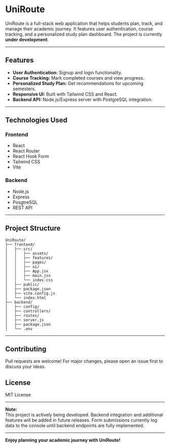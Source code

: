 # UniRoute

UniRoute is a full-stack web application that helps students plan, track, and manage their academic journey. It features user authentication, course tracking, and a personalized study plan dashboard. The project is currently **under development**.

---

## Features

- **User Authentication:** Signup and login functionality.
- **Course Tracking:** Mark completed courses and view progress.
- **Personalized Study Plan:** Get recommendations for upcoming semesters.
- **Responsive UI:** Built with Tailwind CSS and React.
- **Backend API:** Node.js/Express server with PostgreSQL integration.

---

## Technologies Used

### Frontend
- React
- React Router
- React Hook Form
- Tailwind CSS
- Vite

### Backend
- Node.js
- Express
- PosgtreSQL
- REST API

---

## Project Structure

```
UniRoute/
├── frontend/
│   ├── src/
│   │   ├── assets/
│   │   ├── features/
│   │   ├── pages/
│   │   ├── ui/
│   │   ├── App.jsx
│   │   ├── main.jsx
│   │   └── index.css
│   ├── public/
│   ├── package.json
│   ├── vite.config.js
│   └── index.html
├── backend/
│   ├── config/
│   ├── controllers/
│   ├── routes/
│   ├── server.js
│   ├── package.json
│   └── .env
```

---

## Contributing

Pull requests are welcome! For major changes, please open an issue first to discuss your ideas.

## License

MIT License

---

**Note:**  
This project is actively being developed. Backend integration and additional features will be added in future releases. Form submissions currently log data to the console until backend endpoints are fully implemented.

---

**Enjoy planning your academic journey with UniRoute!**
